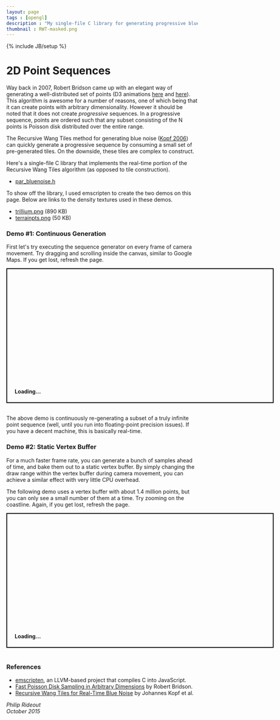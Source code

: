 ```yaml
---
layout: page
tags : [opengl]
description : "My single-file C library for generating progressive blue noise sequences via Recursive Wang Tiles."
thumbnail : RWT-masked.png
---
```

{% include JB/setup %}

# 2D Point Sequences

Way back in 2007, Robert Bridson came up with an elegant way of generating a well-distributed set of points (D3 animations [here](http://bl.ocks.org/mbostock/19168c663618b7f07158) and [here](http://bl.ocks.org/mbostock/dbb02448b0f93e4c82c3)).  This algorithm is awesome for a number of reasons, one of which being that it can create points with arbitrary dimensionality.  However it should be noted that it does not create _progressive_ sequences.  In a progressive sequence, points are ordered such that any subset consisting of the N points is Poisson disk distributed over the entire range.

The Recursive Wang Tiles method for generating blue noise ([Kopf 2006](http://github.prideout.net/rwt/Kopf2006.pdf)) can quickly generate a progressive sequence by consuming a small set of pre-generated tiles.  On the downside, these tiles are complex to construct.

Here's a single-file C library that implements the real-time portion of the Recursive Wang Tiles algorithm (as opposed to tile construction).

* [par_bluenoise.h](https://github.com/prideout/par/blob/master/par_bluenoise.h)

To show off the library, I used emscripten to create the two demos on this page.  Below are links to the density textures used in these demos.

* [trillium.png](http://github.prideout.net/assets/trillium.png) (890 KB)
* [terrainpts.png](http://github.prideout.net/assets/terrainpts.png) (50 KB)

### Demo #1: Continuous Generation

First let's try executing the sequence generator on every frame of camera movement.  Try dragging and scrolling inside the canvas, similar to Google Maps.  If you get lost, refresh the page.

<div style="width:700px;height:350px;border:solid 2px black;position:relative">
    <div style="z-index:0;bottom:0;left:0;position:absolute;width:100%;padding:20px;font-weight:bold">
        Loading...
    </div>
    <canvas style="z-index:2;bottom:0;left:0;position:absolute;width:400px;height:300px" id="trillium" >
    </canvas>
</div>

<br>

The above demo is continuously re-generating a subset of a truly infinite point sequence (well, until you run into floating-point precision issues).  If you have a decent machine, this is basically real-time.

### Demo #2: Static Vertex Buffer

For a much faster frame rate, you can generate a bunch of samples ahead of time, and bake them out to a static vertex buffer.  By simply changing the draw range within the vertex buffer during camera movement, you can achieve a similar effect with very little CPU overhead.

The following demo uses a vertex buffer with about 1.4 million points, but you can only see a small number of them at a time.  Try zooming on the coastline.  Again, if you get lost, refresh the page.

<div style="width:700px;height:350px;border:solid 2px black;position:relative">
    <div style="z-index:0;bottom:0;left:0;position:absolute;width:100%;padding:20px;font-weight:bold">
        Loading...
    </div>
    <canvas style="z-index:2;bottom:0;left:0;position:absolute;width:400px;height:300px" id="terrainpts" >
    </canvas>
</div>

<br>

### References

* [emscripten](http://emscripten.org), an LLVM-based project that compiles C into JavaScript.
* [Fast Poisson Disk Sampling in Arbitrary Dimensions](https://www.cs.ubc.ca/~rbridson/docs/bridson-siggraph07-poissondisk.pdf) by Robert Bridson.
* [Recursive Wang Tiles for Real-Time Blue Noise](http://github.prideout.net/rwt/Kopf2006.pdf) by Johannes Kopf et al.

<i>
Philip Rideout
<br>
October 2015
</i>

<script src="{{ ASSET_PATH }}/scripts/jquery-1.11.2.min.js"></script>
<script src="{{ ASSET_PATH }}/scripts/terrainpts.js"></script>
<script src="{{ ASSET_PATH }}/scripts/parg.js"></script>
<script>
    var baseurl = '{{ ASSET_PATH }}/';
    var terrainpts_app = new PargApp('#terrainpts', '', baseurl);
</script>
<script src="{{ ASSET_PATH }}/scripts/trillium.js"></script>
<script src="{{ ASSET_PATH }}/scripts/parg.js"></script>
<script>
    var trillium_app = new PargApp('#trillium', '', baseurl);
</script>
